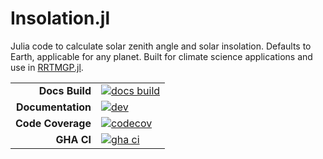 # Insolation.jl

Julia code to calculate solar zenith angle and solar insolation. Defaults to Earth, applicable for any planet. Built for climate science applications and use in [RRTMGP.jl](https://github.com/CliMA/RRTMGP.jl).

|||
|---------------------:|:----------------------------------------------|
| **Docs Build**       | [![docs build][docs-bld-img]][docs-bld-url]   |
| **Documentation**    | [![dev][docs-dev-img]][docs-dev-url]          |
| **Code Coverage**    | [![codecov][codecov-img]][codecov-url]        |
| **GHA CI**           | [![gha ci][gha-ci-img]][gha-ci-url]           |

[docs-bld-img]: https://github.com/CliMA/Insolation.jl/workflows/Documentation/badge.svg
[docs-bld-url]: https://github.com/CliMA/Insolation.jl/actions?query=workflow%3ADocumentation

[docs-dev-img]: https://img.shields.io/badge/docs-dev-blue.svg
[docs-dev-url]: https://clima.github.io/Insolation.jl/dev/

[codecov-img]: https://codecov.io/gh/CliMA/Insolation.jl/branch/main/graph/badge.svg
[codecov-url]: https://codecov.io/gh/CliMA/Insolation.jl

[gha-ci-img]: https://github.com/CliMA/Insolation.jl/workflows/ci/badge.svg
[gha-ci-url]: https://github.com/CliMA/Insolation.jl/actions?query=workflow%3Aci
